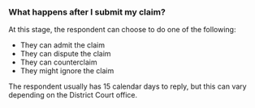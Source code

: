 ###  What happens after I submit my claim?

At this stage, the respondent can choose to do one of the following:

  * They can admit the claim 
  * They can dispute the claim 
  * They can counterclaim 
  * They might ignore the claim 

The respondent usually has 15 calendar days to reply, but this can vary
depending on the District Court office.
